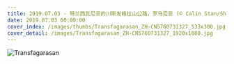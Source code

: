 ```yaml
---
title: 2019.07.03 - 特兰西瓦尼亚的川斯发格拉山公路，罗马尼亚 (© Calin Stan/Shutterstock)
date: 2019.07.03 00:00:00
cover_index: /images/thumbs/Transfagarasan_ZH-CN5760731327_533x300.jpg
cover_detail: /images/Transfagarasan_ZH-CN5760731327_1920x1080.jpg
---
```


![Transfagarasan](/images/Transfagarasan_ZH-CN5760731327_1920x1080.jpg)
